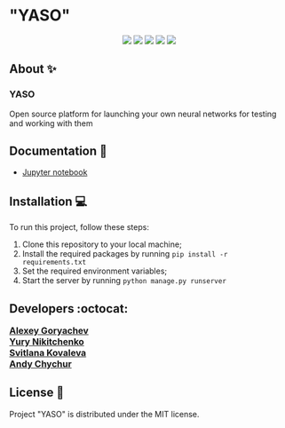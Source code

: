# "YASO" 


<p align="center">
   <img src="https://img.shields.io/badge/Language-Python-9cf">
   <img src="https://img.shields.io/badge/Django-5.0.2-brightgreen">
   <img src="https://img.shields.io/badge/TensorFlow-2.15.0-orange">
   <img src="https://img.shields.io/badge/Jupyter-1.0.0-informational">
   <img src="https://img.shields.io/badge/License-MIT-yellow">
</p>



## About ✨

### YASO 
Open source platform for launching your own neural networks for testing and working with them


## Documentation 📗
 - [Jupyter notebook](https://github.com/Alexey-Goryachev/YASO/blob/main/impred/data/YASO_cifar_10_model_ipynb_2.ipynb)


## Installation 💻
To run this project, follow these steps:

1. Clone this repository to your local machine;
2. Install the required packages by running ```pip install -r requirements.txt```
3. Set the required environment variables;
4. Start the server by running ```python manage.py runserver```

## Developers :octocat:

<div align="">
    <a style="font-size: 16px" href="https://github.com/Alexey-Goryachev"><b>Alexey Goryachev</b></a><br>
    <a style="font-size: 16px" href="https://github.com/NikYurchik"><b>Yury Nikitchenko</b></a><br>
    <a style="font-size: 16px" href="https://github.com/svitlana2299"><b>Svitlana Kovaleva</b></a><br>
    <a style="font-size: 16px" href="https://github.com/chychur"><b>Andy Chychur</b></a>
</div>


## License 🔱
Project "YASO" is distributed under the MIT license.
